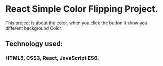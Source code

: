 # React Simple Color Flipping Project.

This project is about the color, when you click the button it show you different background Color.

## Technology used:

### HTML5, CSS3, React, JavaScript ES6,
